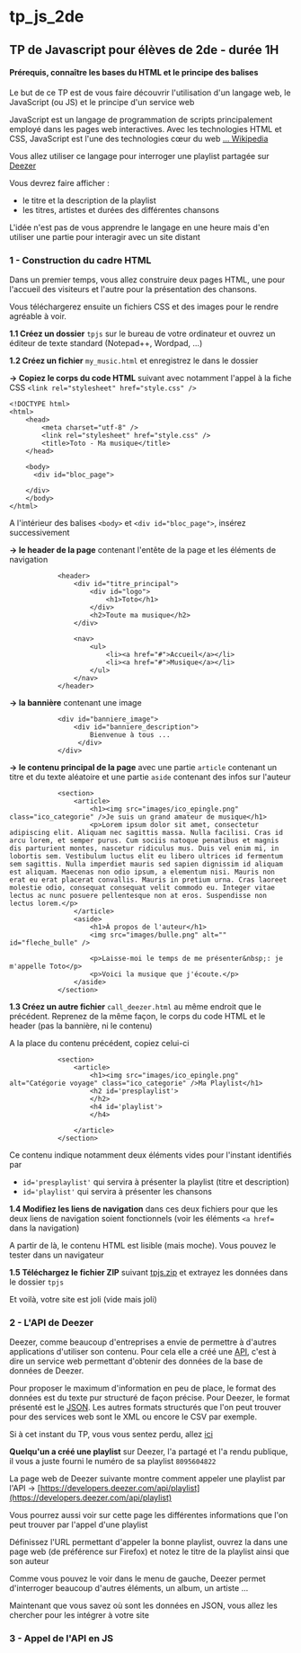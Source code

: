 # tp_js_2de

## TP de Javascript pour élèves de 2de - durée 1H

#### Prérequis, connaître les bases du HTML et le principe des balises

Le but de ce TP est de vous faire découvrir l'utilisation d'un langage web, le JavaScript (ou JS) et le principe d'un service web

JavaScript est un langage de programmation de scripts principalement employé dans les pages web interactives. Avec les technologies HTML et CSS, JavaScript est l'une des technologies cœur du web [... Wikipedia](https://fr.wikipedia.org/wiki/JavaScript)

Vous allez utiliser ce langage pour interroger une playlist partagée sur [Deezer](https://www.deezer.com)

Vous devrez faire afficher :
  * le titre et la description de la playlist
  * les titres, artistes et durées des différentes chansons
  
L'idée n'est pas de vous apprendre le langage en une heure mais d'en utiliser une partie pour interagir avec un site distant


### 1 - Construction du cadre HTML

Dans un premier temps, vous allez construire deux pages HTML, une pour l'accueil des visiteurs et l'autre pour la présentation des chansons.

Vous téléchargerez ensuite un fichiers CSS et des images pour le rendre agréable à voir.

**1.1 Créez un dossier** `tpjs` sur le bureau de votre ordinateur et ouvrez un éditeur de texte standard (Notepad++, Wordpad, ...)

**1.2 Créez un fichier** `my_music.html` et enregistrez le dans le dossier

**-> Copiez le corps du code HTML** suivant avec notamment l'appel à la fiche CSS `<link rel="stylesheet" href="style.css" />`

```
<!DOCTYPE html>
<html>
    <head>
        <meta charset="utf-8" />
        <link rel="stylesheet" href="style.css" />
        <title>Toto - Ma musique</title>
    </head>
    
    <body>
      <div id="bloc_page">
      
    </div>
    </body>
</html>    
```

A l'intérieur des balises `<body>` et `<div id="bloc_page">`, insérez successivement

**-> le header de la page** contenant l'entête de la page et les éléments de navigation 

```
            <header>
                <div id="titre_principal">
                    <div id="logo">
                        <h1>Toto</h1>    
                    </div>
                    <h2>Toute ma musique</h2>
                </div>
                
                <nav>
                    <ul>
                        <li><a href="#">Accueil</a></li>
                        <li><a href="#">Musique</a></li>
                    </ul>
                </nav>
            </header>
```


**-> la bannière** contenant une image

```
            <div id="banniere_image">
                <div id="banniere_description">
                    Bienvenue à tous ...
                 </div>
            </div>
```


**-> le contenu principal de la page** avec une partie `article` contenant un titre et du texte aléatoire et une partie `aside` contenant des infos sur l'auteur

```
            <section>
                <article>
                    <h1><img src="images/ico_epingle.png" class="ico_categorie" />Je suis un grand amateur de musique</h1>
                    <p>Lorem ipsum dolor sit amet, consectetur adipiscing elit. Aliquam nec sagittis massa. Nulla facilisi. Cras id arcu lorem, et semper purus. Cum sociis natoque penatibus et magnis dis parturient montes, nascetur ridiculus mus. Duis vel enim mi, in lobortis sem. Vestibulum luctus elit eu libero ultrices id fermentum sem sagittis. Nulla imperdiet mauris sed sapien dignissim id aliquam est aliquam. Maecenas non odio ipsum, a elementum nisi. Mauris non erat eu erat placerat convallis. Mauris in pretium urna. Cras laoreet molestie odio, consequat consequat velit commodo eu. Integer vitae lectus ac nunc posuere pellentesque non at eros. Suspendisse non lectus lorem.</p>
                </article>
                <aside>
                    <h1>À propos de l'auteur</h1>
                    <img src="images/bulle.png" alt="" id="fleche_bulle" />
                    
                    <p>Laisse-moi le temps de me présenter&nbsp;: je m'appelle Toto</p>
                    <p>Voici la musique que j'écoute.</p>
                </aside>
            </section>
```

**1.3 Créez un autre fichier**  `call_deezer.html` au même endroit que le précédent. Reprenez de la même façon, le corps du code HTML et le header (pas la bannière, ni le contenu)

A la place du contenu précédent, copiez celui-ci 

```
            <section>
                <article>
                    <h1><img src="images/ico_epingle.png" alt="Catégorie voyage" class="ico_categorie" />Ma Playlist</h1>
                    <h2 id='presplaylist'>
                    </h2>
                    <h4 id='playlist'>
                    </h4>

                </article>       
            </section>
```

Ce contenu indique notamment deux éléments vides pour l'instant identifiés par 
  * `id='presplaylist'` qui servira à présenter la playlist (titre et description)
  * `id='playlist'` qui servira à présenter les chansons

**1.4 Modifiez les liens de navigation** dans ces deux fichiers pour que les deux liens de navigation soient fonctionnels (voir les éléments `<a href=` dans la navigation)

A partir de là, le contenu HTML est lisible (mais moche). Vous pouvez le tester dans un navigateur

**1.5 Téléchargez le fichier ZIP** suivant [tpjs.zip](https://github.com/bastiendoreau/tp_js_2de/raw/master/tpjs.zip) et extrayez les données dans le dossier `tpjs`

Et voilà, votre site est joli (vide mais joli)


### 2 - L'API de Deezer

Deezer, comme beaucoup d'entreprises a envie de permettre à d'autres applications d'utiliser son contenu. Pour cela elle a créé une [API](https://fr.wikipedia.org/wiki/Interface_de_programmation), c'est à dire un service web permettant d'obtenir des données de la base de données de Deezer.

Pour proposer le maximum d'information en peu de place, le format des données est du texte pur structuré de façon précise. Pour Deezer, le format présenté est le [JSON](https://fr.wikipedia.org/wiki/JavaScript_Object_Notation). Les autres formats structurés que l'on peut trouver pour des services web sont le XML ou encore le CSV par exemple.

Si à cet instant du TP, vous vous sentez perdu, allez [ici](http://www.perdu.com/)

**Quelqu'un a créé une playlist** sur Deezer, l'a partagé et l'a rendu publique, il vous a juste fourni le numéro de sa playlist `8095604822`

La page web de Deezer suivante montre comment appeler une playlist par l'API -> [https://developers.deezer.com/api/playlist](https://developers.deezer.com/api/playlist)

Vous pourrez aussi voir sur cette page les différentes informations que l'on peut trouver par l'appel d'une playlist

Définissez l'URL permettant d'appeler la bonne playlist, ouvrez la dans une page web (de préférence sur Firefox) et notez le titre de la playlist ainsi que son auteur 

Comme vous pouvez le voir dans le menu de gauche, Deezer permet d'interroger beaucoup d'autres éléments, un album, un artiste ...

Maintenant que vous savez où sont les données en JSON, vous allez les chercher pour les intégrer à votre site


### 3 - Appel de l'API en JS


